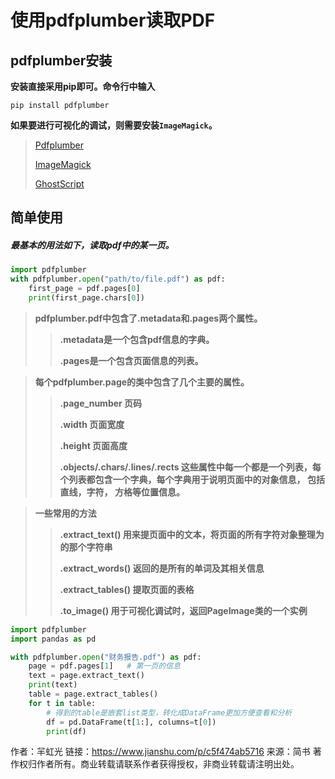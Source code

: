 # 使用pdfplumber读取PDF

## pdfplumber安装

**安装直接采用pip即可。命令行中输入**

```undefined
pip install pdfplumber
```

**如果要进行可视化的调试，则需要安装`ImageMagick`。**

> [Pdfplumber](https://links.jianshu.com/go?to=https%3A%2F%2Fgithub.com%2Fjsvine%2Fpdfplumber)
>
> [ImageMagick](https://links.jianshu.com/go?to=https%3A%2F%2Fimagemagick.org%2Fdownload%2Fbinaries%2F)
>
> [GhostScript](https://links.jianshu.com/go?to=https%3A%2F%2Fwww.ghostscript.com%2Fdownload%2Fgsdnld.html)

## 简单使用

##### 最基本的用法如下，读取pdf中的某一页。

```python
import pdfplumber
with pdfplumber.open("path/to/file.pdf") as pdf:
    first_page = pdf.pages[0]
    print(first_page.chars[0])
```

> **pdfplumber.pdf中包含了.metadata和.pages两个属性。**
>
>> **.metadata是一个包含pdf信息的字典。**
>>
>> **.pages是一个包含页面信息的列表。**
>>

> **每个pdfplumber.page的类中包含了几个主要的属性。**
>
>> **.page_number 页码**
>>
>> **.width 页面宽度**
>>
>> **.height 页面高度**
>>
>> **.objects/.chars/.lines/.rects 这些属性中每一个都是一个列表，每个列表都包含一个字典，每个字典用于说明页面中的对象信息， 包括直线，字符， 方格等位置信息。**
>>

> **一些常用的方法**
>
>> **.extract_text() 用来提页面中的文本，将页面的所有字符对象整理为的那个字符串**
>>
>> **.extract_words() 返回的是所有的单词及其相关信息**
>>
>> **.extract_tables() 提取页面的表格**
>>
>> **.to_image() 用于可视化调试时，返回PageImage类的一个实例**
>>

```python
import pdfplumber
import pandas as pd

with pdfplumber.open("财务报告.pdf") as pdf:
    page = pdf.pages[1]   # 第一页的信息
    text = page.extract_text()
    print(text)
    table = page.extract_tables()
    for t in table:
        # 得到的table是嵌套list类型，转化成DataFrame更加方便查看和分析
        df = pd.DataFrame(t[1:], columns=t[0])
        print(df)
```

作者：羋虹光
链接：https://www.jianshu.com/p/c5f474ab5716
来源：简书
著作权归作者所有。商业转载请联系作者获得授权，非商业转载请注明出处。
